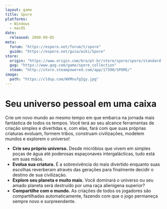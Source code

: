 ```yaml
---
layout: game
title: Spore
platforms:
  - Windows
  - macOS
date:
  released: 2008-09-05
meta:
  forum: "https://esporo.net/forum/t/spore"
  guide: "https://esporo.net/guia/wiki/Spore"
store:
  origin: "https://www.origin.com/bra/pt-br/store/spore/spore/standard-edition"
  gog: "https://www.gog.com/game/spore_collection"
  steam: "http://store.steampowered.com/app/17390/SPORE/"
image:
  path: "https://cldup.com/WXMnu7gIgy.jpg"
---
```


# Seu universo pessoal em uma caixa
Crie um novo mundo ao mesmo tempo em que embarca na jornada mais fantástica de todos os tempos. Você terá ao seu alcance ferramentas de criação simples e divertidas e, com elas, fará com que suas próprias criaturas evoluam, formem tribos, construam civilizações, modelem mundos e explorem o universo!

- **Crie seu próprio universo.** Desde micróbios que vivem em simples poças de água até poderosas espaçonaves intergalácticas, tudo está em suas mãos.
- **Evolua sua criatura.** É a sobrevivência do mais divertido enquanto suas escolhas reverberam através das gerações para finalmente decidir o destino de sua civilização.
- **Explore seu planeta e muito mais.** Você dominará o universo ou seu amado planeta será destruído por uma raça alienígena superior?
- **Compartilhe com o mundo.** As criações de todos os jogadores são compartilhadas automaticamente, fazendo com que o jogo permaneça sempre novo e surpreendente.
